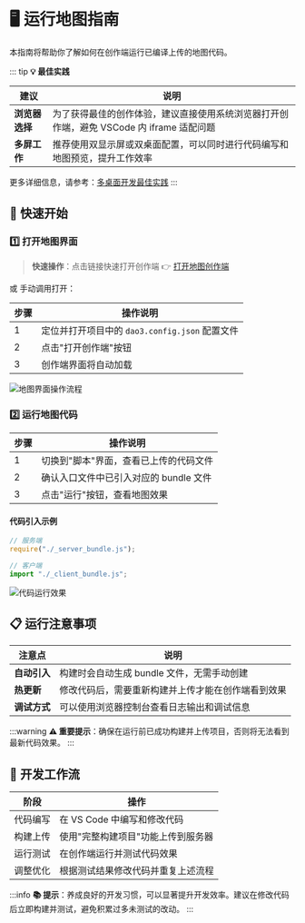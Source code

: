 # 🖥️ 运行地图指南

本指南将帮助你了解如何在创作端运行已编译上传的地图代码。

::: tip
**💡 最佳实践**

| 建议           | 说明                                                                                     |
| -------------- | ---------------------------------------------------------------------------------------- |
| **浏览器选择** | 为了获得最佳的创作体验，建议直接使用系统浏览器打开创作端，避免 VSCode 内 iframe 适配问题 |
| **多屏工作**   | 推荐使用双显示屏或双桌面配置，可以同时进行代码编写和地图预览，提升工作效率               |

更多详细信息，请参考：[多桌面开发最佳实践](/bestPractices/multipleDesktops)
:::

## 🚀 快速开始

### 1️⃣ 打开地图界面

> **快速操作**：点击链接快速打开创作端 👉 [打开地图创作端](vscode://box3lab.box3arenapro/command?type=ap.map.showMap)

或 手动调用打开：

| 步骤 | 操作说明                                       |
| ---- | ---------------------------------------------- |
| 1    | 定位并打开项目中的 `dao3.config.json` 配置文件 |
| 2    | 点击"打开创作端"按钮                           |
| 3    | 创作端界面将自动加载                           |

![地图界面操作流程](/QQ_1721718378414.webp)

### 2️⃣ 运行地图代码

| 步骤 | 操作说明                               |
| ---- | -------------------------------------- |
| 1    | 切换到"脚本"界面，查看已上传的代码文件 |
| 2    | 确认入口文件中已引入对应的 bundle 文件 |
| 3    | 点击"运行"按钮，查看地图效果           |

#### 代码引入示例

```javascript
// 服务端
require("./_server_bundle.js");

// 客户端
import "./_client_bundle.js";
```

![代码运行效果](/QQ20241025-105839.png)

## 📋 运行注意事项

| 注意点       | 说明                                               |
| ------------ | -------------------------------------------------- |
| **自动引入** | 构建时会自动生成 bundle 文件，无需手动创建         |
| **热更新**   | 修改代码后，需要重新构建并上传才能在创作端看到效果 |
| **调试方式** | 可以使用浏览器控制台查看日志输出和调试信息         |

:::warning
**⚠️ 重要提示**：确保在运行前已成功构建并上传项目，否则将无法看到最新代码效果。
:::

## 🔄 开发工作流

| 阶段     | 操作                               |
| -------- | ---------------------------------- |
| 代码编写 | 在 VS Code 中编写和修改代码        |
| 构建上传 | 使用"完整构建项目"功能上传到服务器 |
| 运行测试 | 在创作端运行并测试代码效果         |
| 调整优化 | 根据测试结果修改代码并重复上述流程 |

:::info
**📚 提示**：养成良好的开发习惯，可以显著提升开发效率。建议在修改代码后立即构建并测试，避免积累过多未测试的改动。
:::

